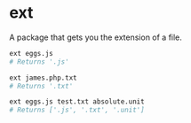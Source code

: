 # ext

A package that gets you the extension of a file.

```bash
ext eggs.js
# Returns '.js'

ext james.php.txt
# Returns '.txt'

ext eggs.js test.txt absolute.unit
# Returns ['.js', '.txt', '.unit']
```
